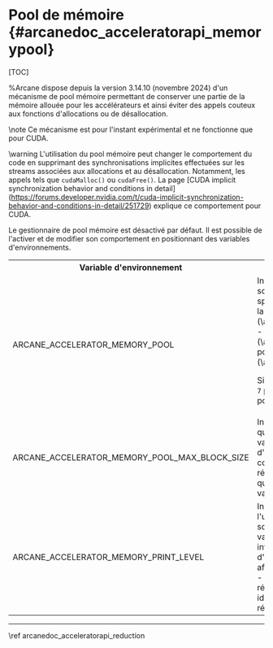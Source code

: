 # Pool de mémoire {#arcanedoc_acceleratorapi_memorypool}

[TOC]

%Arcane dispose depuis la version 3.14.10 (novembre 2024) d'un
mécanisme de pool mémoire permettant de conserver une partie de la
mémoire allouée pour les accélérateurs et ainsi éviter des appels
couteux aux fonctions d'allocations ou de désallocation.

\note Ce mécanisme est pour l'instant expérimental et ne fonctionne
que pour CUDA.

\warning L'utilisation du pool mémoire peut changer le comportement du
code en supprimant des synchronisations implicites effectuées sur les
streams associées aux allocations et au désallocation. Notamment, les
appels tels que `cudaMalloc()` ou `cudaFree()`. La page
[CUDA implicit synchronization behavior and conditions in detail]
(https://forums.developer.nvidia.com/t/cuda-implicit-synchronization-behavior-and-conditions-in-detail/251729)
explique ce comportement pour CUDA.

Le gestionnaire de pool mémoire est désactivé par défaut. Il est
possible de l'activer et de modifier son comportement en positionnant
des variables d'environnements.

<table>
<tr><th>Variable d'environnement</th><th>Description</th></tr>

<tr>
<td>ARCANE_ACCELERATOR_MEMORY_POOL</td>
<td>
Indique le type de mémoire pour lesquelles on souhaite activer le
pool. Les valeeurs sont spécifiées par une combinaison de bit:
- 1 pour la mémoire managée (\arcane{eMemoryRessource::UnifiedMemory})
- 2 pour la mémoire sur l'accélérateur (\arcane{eMemoryRessource::Device})
- 4 pour la mémoire punaisée sur l'hôte
  (\arcane{eMemoryRessource::HostPinned})

Si la valeur de la variable d'environnement vaut `7` par exemple,
alors le pool mémoire est actif pour ces 3 types de ressource mémoire.
</td>
</tr>

<tr>
<td>ARCANE_ACCELERATOR_MEMORY_POOL_MAX_BLOCK_SIZE</td>
<td>
Indique la taille maximale (en octet) des blocs qui sont conservés
dans le pool mémoire. Une valeur élevée permet de faire moins
d'allocations et de désallocation mais en contre-partie conserve plus
de mémorie ce qui réduit la quantité disponible pour les allocations
qui ne passent pas par le pool de mémoire. La valeur par défaut est de
1Mo (1024*1024).
</td>
</tr>

<tr>
<td>ARCANE_ACCELERATOR_MEMORY_PRINT_LEVEL</td>
<td>
Indique si on affiche des informations sur l'utilisation de la
mémoire. Ces informations sont utiles pour le débug uniquement. Les
valeurs possibles sont:
- 0 n'affiche aucune information
- 1 affiche des statistiques d'utilisation en fin de calcul
- 2 idem 1 et affiche des informations lors des réallocations
- 3 idem 2 et affiche la pile d'appel pour une réallocation pour les
  tableaux sans nom.
- 4 idem 3 mais affiche la pile d'appel lors de la réallocation pour
  tous les tableaux.
</td>
</tr>

</table>

____

<div class="section_buttons">
<span class="back_section_button">
\ref arcanedoc_acceleratorapi_reduction
</span>
</div>

